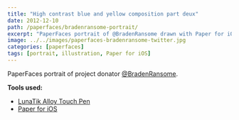 ```yaml
---
title: "High contrast blue and yellow composition part deux"
date: 2012-12-10
path: /paperfaces/bradenransome-portrait/
excerpt: "PaperFaces portrait of @BradenRansome drawn with Paper for iOS on an iPad."
image: ../../images/paperfaces-bradenransome-twitter.jpg
categories: [paperfaces]
tags: [portrait, illustration, Paper for iOS]
---
```


PaperFaces portrait of project donator [@BradenRansome](https://twitter.com/BradenRansome).

**Tools used:**

- [LunaTik Alloy Touch Pen](https://www.amazon.com/gp/product/B00821TR7G/ref=as_li_ss_tl?ie=UTF8&tag=mademist-20&linkCode=as2&camp=1789&creative=390957&creativeASIN=B00821TR7G)
- [Paper for iOS](https://paper.bywetransfer.com/)
